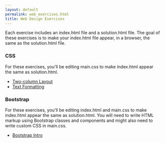 ```yaml
---
layout: default
permalink: web_exercises.html
title: Web Design Exercises
---
```


Each exercise includes an index.html file and a solution.html file. The goal of these exercises is to make your index.html file appear, in a browser, the same as the solution.html file.

### CSS

For these exercises, you'll be editing main.css to make index.html appear the same as solution.html.

- [Two-column Layout]({{site.url}}/exercises/css/two-column-layout.zip)
- [Text Formatting]({{site.url}}/exercises/css/text_formatting.zip)

### Bootstrap

For these exercises, you'll be editing index.html and main.css to make index.html appear the same as solution.html. You will need to write HTML markup using Bootstrap classes and components and might also need to write custom CSS in main.css.

- [Bootstrap Intro]({{site.url}}/exercises/bootstrap/bootstrap_intro.zip)
